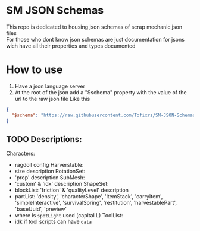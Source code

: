 # SM JSON Schemas

This repo is dedicated to housing json schemas of scrap mechanic json files  
For those who dont know json schemas are just documentation for jsons wich have all their properties and types documented

# How to use

1. Have a json language server
2. At the root of the json add a "$schema" property with the value of the url to the raw json file
   Like this

```json
{
  "$schema": "https://raw.githubusercontent.com/Tofixrs/SM-JSON-Schemas/0.6.6/shapeSet.json"
}
```

## TODO Descriptions:
Characters:
- ragdoll config
Harverstable:
- size description
RotationSet:
- 'prop' description
SubMesh:
- 'custom' & 'idx' description
ShapeSet:
- blockList: 'friction' & 'qualityLevel' description
- partList: 'density', 'characterShape', 'itemStack', 'carryItem', 'simpleInteractive', 'survivalSpring', 'restitution', 'harvestablePart', 'baseUuid', 'preview'
- where is `spotLight` used (capital L)
ToolList:
- idk if tool scripts can have `data`